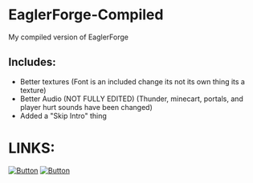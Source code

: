 # EaglerForge-Compiled
My compiled version of EaglerForge

## Includes: 
  - Better textures (Font is an included change its not its own thing its a texture)
  - Better Audio (NOT FULLY EDITED) (Thunder, minecart, portals, and player hurt sounds have been changed)
  - Added a "Skip Intro" thing

# LINKS: 

   [![Button](https://img.shields.io/badge/Main%20Link-blue)](https://rawcdn.githack.com/jeb1399/EaglerForge-Compiled/604afc77ac6f494cfd5f3da57f189a87108ffaf4/index.html)
   [![Button](https://img.shields.io/badge/Alternative%20Link-blue)](https://raw.githack.com/jeb1399/EaglerForge-Compiled/main/index.html)
